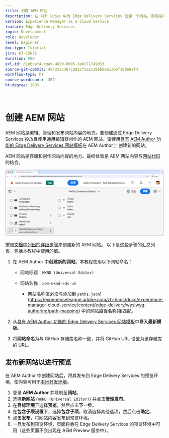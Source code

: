 ```yaml
---
title: 创建 AEM 网站
description: 在 AEM Sites 中为 Edge Delivery Services 创建一个网站，该网站可通过通用编辑器进行编辑。
version: Experience Manager as a Cloud Service
feature: Edge Delivery Services
topic: Development
role: Developer
level: Beginner
doc-type: Tutorial
jira: KT-15832
duration: 500
exl-id: d1ebcaf4-cea6-4820-8b05-3a0c71749d33
source-git-commit: 48433a5367c281cf5a1c106b08a1306f1b0e8ef4
workflow-type: ht
source-wordcount: '302'
ht-degree: 100%

---
```


# 创建 AEM 网站

AEM 网站是编辑、管理和发布网站内容的地方。要创建通过 Edge Delivery Services 投放且使用通用编辑器创作的 AEM 网站，请使用[具有 AEM Author 功能的 Edge Delivery Services 网站模板](https://github.com/adobe-rnd/aem-boilerplate-xwalk/releases)在 AEM Author上 创建新的网站。

AEM 网站是存储和创作网站内容的地方。最终体验是 AEM 网站内容与[网站代码](./1-new-code-project.md)的结合。

![Edge Delivery Services 和通用编辑器的新 AEM 网站](./assets/2-new-aem-site/new-site.png)

按照[文档中列出的详细步骤](https://experienceleague.adobe.com/zh-hans/docs/experience-manager-cloud-service/content/edge-delivery/wysiwyg-authoring/edge-dev-getting-started#create-aem-site)来创建新的 AEM 网站。  以下是这些步骤的汇总列表，包括本教程中使用的值。
1. 在 AEM Author 中&#x200B;**创建新的网站**。本教程使用以下网站命名：
   * 网站标题：`WKND (Universal Editor)`
   * 网站名称：`aem-wknd-eds-ue`

      * 网站名称值必须与添加到 `paths.json`](https://experienceleague.adobe.com/zh-hans/docs/experience-manager-cloud-service/content/edge-delivery/wysiwyg-authoring/path-mapping) 中的网站路径名称[相匹配。

2. 从[具有 AEM Author 功能的 Edge Delivery Services 网站模板](https://github.com/adobe-rnd/aem-boilerplate-xwalk/releases)中&#x200B;**导入最新模板**。
3. 将&#x200B;**网站命名**&#x200B;为与 GitHub 存储库名称一致，并将 GitHub URL 设置为该存储库的 URL。

## 发布新网站以进行预览

在 AEM Author 中创建网站后，将其发布到 Edge Delivery Services 的预览环境，使内容可用于[本地开发环境](./3-local-development-environment.md)。

1. 登录 **AEM Author** 并导航至&#x200B;**网站**。
2. 选择&#x200B;**新网站** (`WKND (Universal Editor)`) 并点击&#x200B;**管理发布**。
3. 在&#x200B;**目标环境**&#x200B;下选择&#x200B;**预览**，然后点击&#x200B;**下一步**。
4. 在&#x200B;**包含子项设置**&#x200B;下，选择&#x200B;**包含子项**，取消选择其他选项，然后点击&#x200B;**确定**。
5. 点击&#x200B;**发布**，将网站内容发布到预览环境。
6. 一旦发布到预览环境，页面将会在 Edge Delivery Services 的预览环境中可用（这些页面不会出现在 AEM Preview 服务中）。
